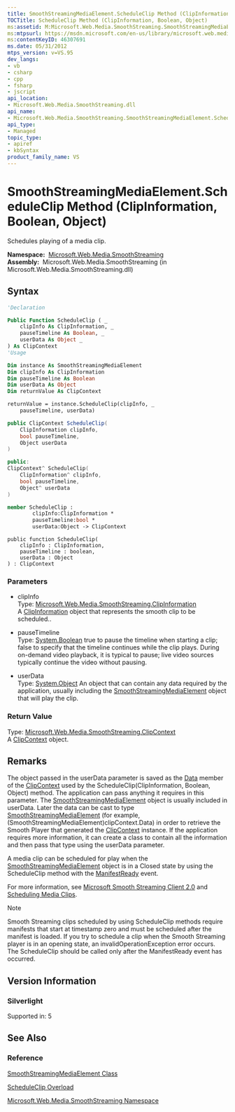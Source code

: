 ```yaml
---
title: SmoothStreamingMediaElement.ScheduleClip Method (ClipInformation, Boolean, Object) (Microsoft.Web.Media.SmoothStreaming)
TOCTitle: ScheduleClip Method (ClipInformation, Boolean, Object)
ms:assetid: M:Microsoft.Web.Media.SmoothStreaming.SmoothStreamingMediaElement.ScheduleClip(Microsoft.Web.Media.SmoothStreaming.ClipInformation,System.Boolean,System.Object)
ms:mtpsurl: https://msdn.microsoft.com/en-us/library/microsoft.web.media.smoothstreaming.smoothstreamingmediaelement.scheduleclip(v=VS.95)
ms:contentKeyID: 46307691
ms.date: 05/31/2012
mtps_version: v=VS.95
dev_langs:
- vb
- csharp
- cpp
- fsharp
- jscript
api_location:
- Microsoft.Web.Media.SmoothStreaming.dll
api_name:
- Microsoft.Web.Media.SmoothStreaming.SmoothStreamingMediaElement.ScheduleClip
api_type:
- Managed
topic_type:
- apiref
- kbSyntax
product_family_name: VS
---
```


# SmoothStreamingMediaElement.ScheduleClip Method (ClipInformation, Boolean, Object)

Schedules playing of a media clip.

**Namespace:**  [Microsoft.Web.Media.SmoothStreaming](microsoft-web-media-smoothstreaming-namespace_1.md)  
**Assembly:**  Microsoft.Web.Media.SmoothStreaming (in Microsoft.Web.Media.SmoothStreaming.dll)

## Syntax

```vb
'Declaration

Public Function ScheduleClip ( _
    clipInfo As ClipInformation, _
    pauseTimeline As Boolean, _
    userData As Object _
) As ClipContext
'Usage

Dim instance As SmoothStreamingMediaElement
Dim clipInfo As ClipInformation
Dim pauseTimeline As Boolean
Dim userData As Object
Dim returnValue As ClipContext

returnValue = instance.ScheduleClip(clipInfo, _
    pauseTimeline, userData)
```

```csharp
public ClipContext ScheduleClip(
    ClipInformation clipInfo,
    bool pauseTimeline,
    Object userData
)
```

```cpp
public:
ClipContext^ ScheduleClip(
    ClipInformation^ clipInfo, 
    bool pauseTimeline, 
    Object^ userData
)
```

``` fsharp
member ScheduleClip : 
        clipInfo:ClipInformation * 
        pauseTimeline:bool * 
        userData:Object -> ClipContext 
```

```jscript
public function ScheduleClip(
    clipInfo : ClipInformation, 
    pauseTimeline : boolean, 
    userData : Object
) : ClipContext
```

### Parameters

  - clipInfo  
    Type: [Microsoft.Web.Media.SmoothStreaming.ClipInformation](clipinformation-class-microsoft-web-media-smoothstreaming_1.md)  
    A [ClipInformation](clipinformation-class-microsoft-web-media-smoothstreaming_1.md) object that represents the smooth clip to be scheduled..

<!-- end list -->

  - pauseTimeline  
    Type: [System.Boolean](https://msdn.microsoft.com/library/a28wyd50\(v=vs.95\))  
    true to pause the timeline when starting a clip; false to specify that the timeline continues while the clip plays. During on-demand video playback, it is typical to pause; live video sources typically continue the video without pausing.

<!-- end list -->

  - userData  
    Type: [System.Object](https://msdn.microsoft.com/library/e5kfa45b\(v=vs.95\))  
    An object that can contain any data required by the application, usually including the [SmoothStreamingMediaElement](smoothstreamingmediaelement-class-microsoft-web-media-smoothstreaming_1.md) object that will play the clip.

### Return Value

Type: [Microsoft.Web.Media.SmoothStreaming.ClipContext](clipcontext-class-microsoft-web-media-smoothstreaming_1.md)  
A [ClipContext](clipcontext-class-microsoft-web-media-smoothstreaming_1.md) object.

## Remarks

The object passed in the userData parameter is saved as the [Data](clipcontext-data-property-microsoft-web-media-smoothstreaming_1.md) member of the [ClipContext](clipcontext-class-microsoft-web-media-smoothstreaming_1.md) used by the ScheduleClip(ClipInformation, Boolean, Object) method. The application can pass anything it requires in this parameter. The [SmoothStreamingMediaElement](smoothstreamingmediaelement-class-microsoft-web-media-smoothstreaming_1.md) object is usually included in userData. Later the data can be cast to type [SmoothStreamingMediaElement](smoothstreamingmediaelement-class-microsoft-web-media-smoothstreaming_1.md) (for example, (SmoothStreamingMediaElement)clipContext.Data) in order to retrieve the Smooth Player that generated the [ClipContext](clipcontext-class-microsoft-web-media-smoothstreaming_1.md) instance. If the application requires more information, it can create a class to contain all the information and then pass that type using the userData parameter.

A media clip can be scheduled for play when the [SmoothStreamingMediaElement](smoothstreamingmediaelement-class-microsoft-web-media-smoothstreaming_1.md) object is in a Closed state by using the ScheduleClip method with the [ManifestReady](smoothstreamingmediaelement-manifestready-event-microsoft-web-media-smoothstreaming_1.md) event.

For more information, see [Microsoft Smooth Streaming Client 2.0](microsoft-smooth-streaming-client-2-0.md) and [Scheduling Media Clips](scheduling-media-clips.md).


> [!NOTE]  
> Smooth Streaming clips scheduled by using ScheduleClip methods require manifests that start at timestamp zero and must be scheduled after the manifest is loaded. If you try to schedule a clip when the Smooth Streaming player is in an opening state, an invalidOperationException error occurs. The ScheduleClip should be called only after the ManifestReady event has occurred.


## Version Information

### Silverlight

Supported in: 5  

## See Also

### Reference

[SmoothStreamingMediaElement Class](smoothstreamingmediaelement-class-microsoft-web-media-smoothstreaming_1.md)

[ScheduleClip Overload](smoothstreamingmediaelement-scheduleclip-method-microsoft-web-media-smoothstreaming_1.md)

[Microsoft.Web.Media.SmoothStreaming Namespace](microsoft-web-media-smoothstreaming-namespace_1.md)


